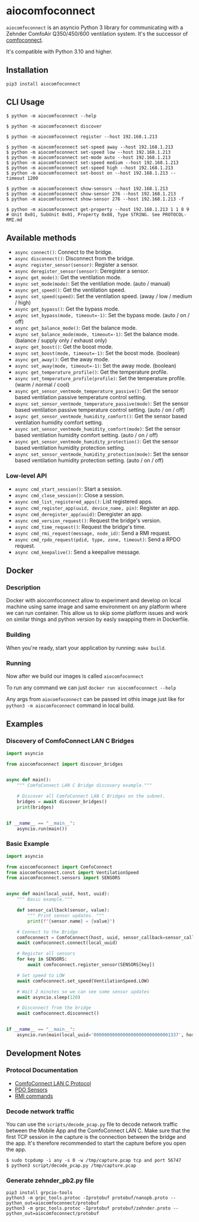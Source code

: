 # aiocomfoconnect

`aiocomfoconnect` is an asyncio Python 3 library for communicating with a Zehnder ComfoAir Q350/450/600 ventilation system. It's the successor of
[comfoconnect](https://github.com/michaelarnauts/comfoconnect).

It's compatible with Python 3.10 and higher.

## Installation

```shell
pip3 install aiocomfoconnect
```

## CLI Usage

```shell
$ python -m aiocomfoconnect --help

$ python -m aiocomfoconnect discover

$ python -m aiocomfoconnect register --host 192.168.1.213

$ python -m aiocomfoconnect set-speed away --host 192.168.1.213
$ python -m aiocomfoconnect set-speed low --host 192.168.1.213
$ python -m aiocomfoconnect set-mode auto --host 192.168.1.213
$ python -m aiocomfoconnect set-speed medium --host 192.168.1.213
$ python -m aiocomfoconnect set-speed high --host 192.168.1.213
$ python -m aiocomfoconnect set-boost on --host 192.168.1.213 --timeout 1200

$ python -m aiocomfoconnect show-sensors --host 192.168.1.213
$ python -m aiocomfoconnect show-sensor 276 --host 192.168.1.213
$ python -m aiocomfoconnect show-sensor 276 --host 192.168.1.213 -f

$ python -m aiocomfoconnect get-property --host 192.168.1.213 1 1 8 9  # Unit 0x01, SubUnit 0x01, Property 0x08, Type STRING. See PROTOCOL-RMI.md
```

## Available methods

- `async connect()`: Connect to the bridge.
- `async disconnect()`: Disconnect from the bridge.
- `async register_sensor(sensor)`: Register a sensor.
- `async deregister_sensor(sensor)`: Deregister a sensor.
- `async get_mode()`: Get the ventilation mode.
- `async set_mode(mode)`: Set the ventilation mode. (auto / manual)
- `async get_speed()`: Get the ventilation speed.
- `async set_speed(speed)`: Set the ventilation speed. (away / low / medium / high)
- `async get_bypass()`: Get the bypass mode.
- `async set_bypass(mode, timeout=-1)`: Set the bypass mode. (auto / on / off)
- `async get_balance_mode()`: Get the balance mode.
- `async set_balance_mode(mode, timeout=-1)`: Set the balance mode. (balance / supply only / exhaust only)
- `async get_boost()`: Get the boost mode.
- `async set_boost(mode, timeout=-1)`: Set the boost mode. (boolean)
- `async get_away()`: Get the away mode.
- `async set_away(mode, timeout=-1)`: Set the away mode. (boolean)
- `async get_temperature_profile()`: Get the temperature profile.
- `async set_temperature_profile(profile)`: Set the temperature profile. (warm / normal / cool)
- `async get_sensor_ventmode_temperature_passive()`: Get the sensor based ventilation passive temperature control setting.
- `async set_sensor_ventmode_temperature_passive(mode)`: Set the sensor based ventilation passive temperature control setting. (auto / on / off)
- `async get_sensor_ventmode_humidity_comfort()`: Get the sensor based ventilation humidity comfort setting.
- `async set_sensor_ventmode_humidity_comfort(mode)`: Set the sensor based ventilation humidity comfort setting. (auto / on / off)
- `async get_sensor_ventmode_humidity_protection()`: Get the sensor based ventilation humidity protection setting.
- `async set_sensor_ventmode_humidity_protection(mode)`: Set the sensor based ventilation humidity protection setting. (auto / on / off)

### Low-level API

- `async cmd_start_session()`: Start a session.
- `async cmd_close_session()`: Close a session.
- `async cmd_list_registered_apps()`: List registered apps.
- `async cmd_register_app(uuid, device_name, pin)`: Register an app.
- `async cmd_deregister_app(uuid)`: Deregister an app.
- `async cmd_version_request()`: Request the bridge's version.
- `async cmd_time_request()`: Request the bridge's time.
- `async cmd_rmi_request(message, node_id)`: Send a RMI request.
- `async cmd_rpdo_request(pdid, type, zone, timeout)`: Send a RPDO request.
- `async cmd_keepalive()`: Send a keepalive message.

## Docker

### Description
Docker with aiocomfoconnect allow to experiment and develop on local machine using same image and same environment on any platform where we can run container.
This allow us to skip some platform issues and work on similar things and python version by easly swapping them in Dockerfile.

### Building

When you're ready, start your application by running:
`make build`.

### Running
Now after we build our images is called `aiocomfoconnect`

To run any command we can just
`docker run aiocomfoconnect --help`

Any args from `aiocomfoconnect` can be passed int othis image just like for `python3 -m aiocomfoconnect` command in local build.

## Examples

### Discovery of ComfoConnect LAN C Bridges

```python
import asyncio

from aiocomfoconnect import discover_bridges


async def main():
    """ ComfoConnect LAN C Bridge discovery example."""

    # Discover all ComfoConnect LAN C Bridges on the subnet.
    bridges = await discover_bridges()
    print(bridges)


if __name__ == "__main__":
    asyncio.run(main())
```

### Basic Example

```python
import asyncio

from aiocomfoconnect import ComfoConnect
from aiocomfoconnect.const import VentilationSpeed
from aiocomfoconnect.sensors import SENSORS


async def main(local_uuid, host, uuid):
    """ Basic example."""

    def sensor_callback(sensor, value):
        """ Print sensor updates. """
        print(f"{sensor.name} = {value}")

    # Connect to the Bridge
    comfoconnect = ComfoConnect(host, uuid, sensor_callback=sensor_callback)
    await comfoconnect.connect(local_uuid)

    # Register all sensors
    for key in SENSORS:
        await comfoconnect.register_sensor(SENSORS[key])

    # Set speed to LOW
    await comfoconnect.set_speed(VentilationSpeed.LOW)

    # Wait 2 minutes so we can see some sensor updates
    await asyncio.sleep(120)

    # Disconnect from the bridge
    await comfoconnect.disconnect()


if __name__ == "__main__":
    asyncio.run(main(local_uuid='00000000000000000000000000001337', host='192.168.1.20', uuid='00000000000000000000000000000055'))  # Replace with your bridge's IP and UUID
```

## Development Notes

### Protocol Documentation

- [ComfoConnect LAN C Protocol](docs/PROTOCOL.md)
- [PDO Sensors](docs/PROTOCOL-PDO.md)
- [RMI commands](docs/PROTOCOL-RMI.md)

### Decode network traffic

You can use the `scripts/decode_pcap.py` file to decode network traffic between the Mobile App and the ComfoConnect LAN C.
Make sure that the first TCP session in the capture is the connection between the bridge and the app. It's therefore recommended to start the capture before you open the app.

```shell
$ sudo tcpdump -i any -s 0 -w /tmp/capture.pcap tcp and port 56747
$ python3 script/decode_pcap.py /tmp/capture.pcap
```

### Generate zehnder_pb2.py file

```shell
pip3 install grpcio-tools
python3 -m grpc_tools.protoc -Iprotobuf protobuf/nanopb.proto --python_out=aiocomfoconnect/protobuf
python3 -m grpc_tools.protoc -Iprotobuf protobuf/zehnder.proto --python_out=aiocomfoconnect/protobuf
```
